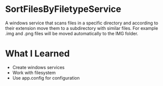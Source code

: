 # SortFilesByFiletypeService

A windows service that scans files in a specific directory and according to their extension move them to a subdirectory with similar files. For example .img and .png files will be moved automatically to the IMG folder.

# What I Learned

* Create windows services
* Work with filesystem
* Use app.config for configuration
